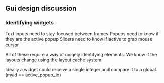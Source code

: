 ## Gui design discussion

### Identifying widgets
Text inputs need to stay focused between frames
Popups need to know if they are the active popup
Sliders need to know if active to grab mouse cursor

All of these require a way of uniqely identifying elements. We know if the layouts change using the layout cache system.

Ideally a widget could receive a single integer and compare it to a global. (myid == active_popup_id)
